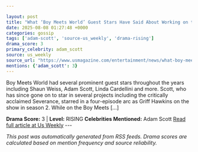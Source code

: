```yaml
---

layout: post
title: "What ‘Boy Meets World’ Guest Stars Have Said About Working on the Show"
date: 2025-08-08 01:27:48 +0000
categories: gossip
tags: ['adam-scott', 'source-us_weekly', 'drama-rising']
drama_score: 3
primary_celebrity: adam_scott
source: us_weekly
source_url: "https://www.usmagazine.com/entertainment/news/what-boy-meets-world-guest-stars-have-said-about-working-on-the-show/"
mentions: {'adam_scott': 3}
---
```


Boy Meets World had several prominent guest stars throughout the years including Shaun Weiss, Adam Scott, Linda Cardellini and more. Scott, who has since gone on to star in several projects including the critically acclaimed Severance, starred in a four-episode arc as Griff Hawkins on the show in season 2. While on the Boy Meets […]

**Drama Score:** 3 | **Level:** RISING **Celebrities Mentioned:** Adam Scott [Read full article at Us Weekly](https://www.usmagazine.com/entertainment/news/what-boy-meets-world-guest-stars-have-said-about-working-on-the-show/) --- 

*This post was automatically generated from RSS feeds. Drama scores are calculated based on mention frequency and source reliability.*